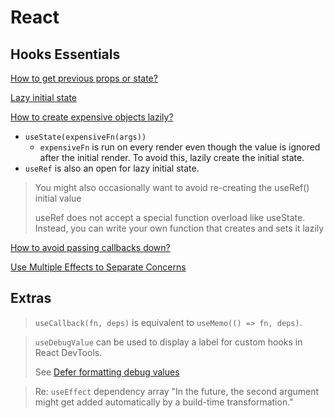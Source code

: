 # React
## Hooks Essentials
[How to get previous props or state?](https://reactjs.org/docs/hooks-faq.html#how-to-get-the-previous-props-or-state)

[Lazy initial state](https://reactjs.org/docs/hooks-reference.html#lazy-initial-state)

[How to create expensive objects lazily?](https://reactjs.org/docs/hooks-faq.html#how-to-create-expensive-objects-lazily)
* `useState(expensiveFn(args))`
  * `expensiveFn` is run on every render even though the value is ignored after the initial render.  To avoid this, lazily create the initial state.
* `useRef` is also an open for lazy initial state.
> You might also occasionally want to avoid re-creating the useRef() initial value
>
> useRef does not accept a special function overload like useState. Instead, you can write your own function that creates and sets it lazily

[How to avoid passing callbacks down?](https://reactjs.org/docs/hooks-faq.html#how-to-avoid-passing-callbacks-down)

[Use Multiple Effects to Separate Concerns](https://reactjs.org/docs/hooks-effect.html#tip-use-multiple-effects-to-separate-concerns)



## Extras
> `useCallback(fn, deps)` is equivalent to `useMemo(() => fn, deps)`.

> `useDebugValue` can be used to display a label for custom hooks in React DevTools.
>
> See [Defer formatting debug values](https://reactjs.org/docs/hooks-reference.html#defer-formatting-debug-values)

> Re: `useEffect` dependency array "In the future, the second argument might get added automatically by a build-time transformation."